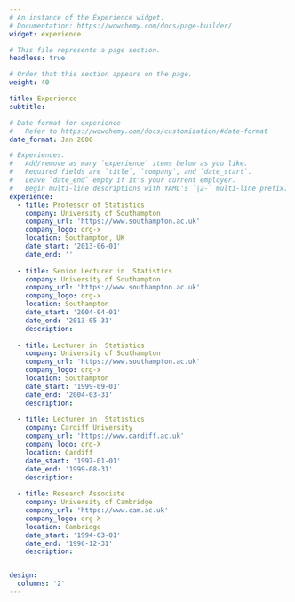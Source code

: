 ```yaml
---
# An instance of the Experience widget.
# Documentation: https://wowchemy.com/docs/page-builder/
widget: experience

# This file represents a page section.
headless: true

# Order that this section appears on the page.
weight: 40

title: Experience
subtitle:

# Date format for experience
#   Refer to https://wowchemy.com/docs/customization/#date-format
date_format: Jan 2006

# Experiences.
#   Add/remove as many `experience` items below as you like.
#   Required fields are `title`, `company`, and `date_start`.
#   Leave `date_end` empty if it's your current employer.
#   Begin multi-line descriptions with YAML's `|2-` multi-line prefix.
experience:
  - title: Professor of Statistics
    company: University of Southampton
    company_url: 'https://www.southampton.ac.uk'
    company_logo: org-x
    location: Southampton, UK
    date_start: '2013-06-01'
    date_end: ''
    
  - title: Senior Lecturer in  Statistics
    company: University of Southampton
    company_url: 'https://www.southampton.ac.uk'
    company_logo: org-x
    location: Southampton
    date_start: '2004-04-01'
    date_end: '2013-05-31'
    description:      
    
  - title: Lecturer in  Statistics
    company: University of Southampton
    company_url: 'https://www.southampton.ac.uk'
    company_logo: org-x
    location: Southampton
    date_start: '1999-09-01'
    date_end: '2004-03-31'
    description: 
    
  - title: Lecturer in  Statistics
    company: Cardiff University
    company_url: 'https://www.cardiff.ac.uk'
    company_logo: org-X
    location: Cardiff
    date_start: '1997-01-01'
    date_end: '1999-08-31'
    description: 
    
  - title: Research Associate
    company: University of Cambridge
    company_url: 'https://www.cam.ac.uk'
    company_logo: org-X
    location: Cambridge
    date_start: '1994-03-01'
    date_end: '1996-12-31'
    description: 


design:
  columns: '2'
---
```

